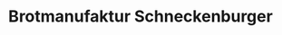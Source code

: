 ---
title: "Brotmanufaktur Schneckenburger"
url: /konstanz/brotmanufaktur-schneckenburger-kanzleistrasse/
shop: Bäckerei
---